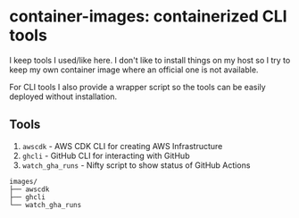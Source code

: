 # container-images: containerized CLI tools

I keep tools I used/like here. I don't like to install things on my host
so I try to keep my own container image where an official one is not available.


For CLI tools I also provide a wrapper script so the tools can be easily deployed without
installation.

## Tools

1. `awscdk` - AWS CDK CLI for creating AWS Infrastructure
1. `ghcli` - GitHub CLI for interacting with GitHub
1. `watch_gha_runs` - Nifty script to show status of GitHub Actions

```
images/
├── awscdk
├── ghcli
└── watch_gha_runs
```
